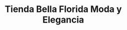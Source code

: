 ---
title: "Tienda Bella Florida Moda y Elegancia"
url: /santa-cruz/tienda-bella-florida-moda-y-elegancia/
shop: Allgemein
---